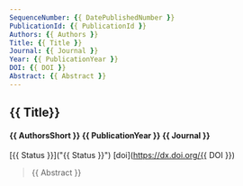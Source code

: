 ```yaml
---
SequenceNumber: {{ DatePublishedNumber }}
PublicationId: {{ PublicationId }}
Authors: {{ Authors }}
Title: {{ Title }}
Journal: {{ Journal }}
Year: {{ PublicationYear }}
DOI: {{ DOI }}
Abstract: {{ Abstract }}
---
```


## {{ Title}}
#### {{ AuthorsShort }} {{ PublicationYear }} {{ Journal }}

[{{ Status }}]("{{ Status }}") [doi](https://dx.doi.org/{{ DOI }})

> {{ Abstract }}